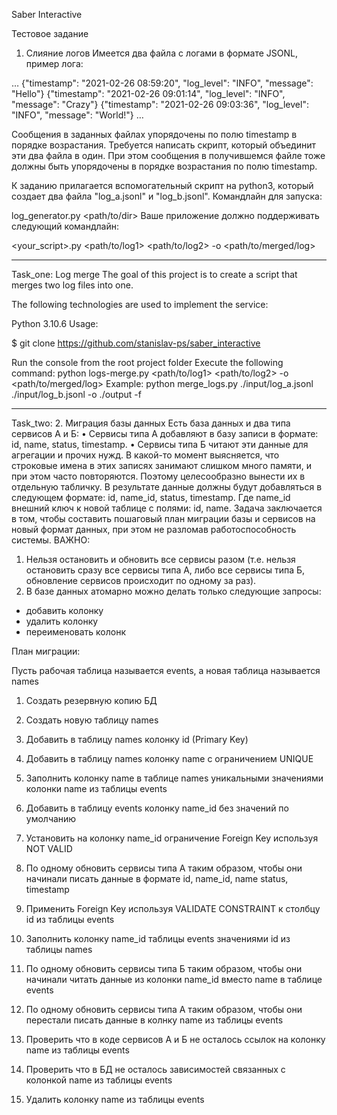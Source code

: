 Saber Interactive
 
Тестовое задание
1. Слияние логов
Имеется два файла с логами в формате JSONL, пример лога:

…
{"timestamp": "2021-02-26 08:59:20", "log_level": "INFO", "message": "Hello"}
{"timestamp": "2021-02-26 09:01:14", "log_level": "INFO", "message": "Crazy"}
{"timestamp": "2021-02-26 09:03:36", "log_level": "INFO", "message": "World!"}
…

Сообщения в заданных файлах упорядочены по полю timestamp в порядке возрастания.
Требуется написать скрипт, который объединит эти два файла в один.
При этом сообщения в получившемся файле тоже должны быть упорядочены в порядке возрастания по полю 
timestamp.

К заданию прилагается вспомогательный скрипт на python3, который создает два файла "log_a.jsonl" и 
"log_b.jsonl".
Командлайн для запуска: 

log_generator.py <path/to/dir>
Ваше приложение должно поддерживать следующий командлайн:

<your_script>.py <path/to/log1> <path/to/log2> -o <path/to/merged/log>

---
Task_one:
Log merge
The goal of this project is to create a script that merges two log files into one.

The following technologies are used to implement the service:

Python 3.10.6
Usage:

$ git clone https://github.com/stanislav-ps/saber_interactive

Run the console from the root project folder
Execute the following command: python logs-merge.py <path/to/log1> <path/to/log2> -o <path/to/merged/log>
Example:
python merge_logs.py ./input/log_a.jsonl ./input/log_b.jsonl -o ./output -f

---
Task_two:
2. Миграция базы данных
Есть база данных и два типа сервисов А и Б:
• Сервисы типа А добавляют в базу записи в формате: id, name, status, timestamp.
• Сервисы типа Б читают эти данные для агрегации и прочих нужд.
В какой-то момент выясняется, что строковые имена в этих записях занимают слишком много памяти, и при этом 
часто повторяются. Поэтому целесообразно вынести их в отдельную табличку.
В результате данные должны будут добавляться в следующем формате: id, name_id, status, timestamp. Где 
name_id внешний ключ к новой таблице с полями: id, name.
Задача заключается в том, чтобы составить пошаговый план миграции базы и сервисов на новый формат данных, 
при этом не разломав работоспособность системы.
ВАЖНО:
1. Нельзя остановить и обновить все сервисы разом (т.е. нельзя остановить сразу все сервисы типа А, либо все 
сервисы типа Б, обновление сервисов происходит по одному за раз).
2. В базе данных атомарно можно делать только следующие запросы:
 - добавить колонку
 - удалить колонку
 - переименовать колонк

План миграции:

Пусть рабочая таблица называется events, а новая таблица называется names

1. Создать резервную копию БД

2. Создать новую таблицу names

3. Добавить в таблицу names колонку id (Primary Key)

4. Добавить в таблицу names колонку name с ограничением UNIQUE

5. Заполнить колонку name в таблице names уникальными значениями колонки name из таблицы events

6. Добавить в таблицу events колонку name_id без значений по умолчанию

7. Установить на колонку name_id ограничение Foreign Key используя NOT VALID

8. По одному обновить сервисы типа А таким образом, чтобы они начинали писать данные в формате id, name_id, name status, timestamp

9. Применить Foreign Key используя VALIDATE CONSTRAINT к столбцу id из таблицы events

10. Заполнить колонку name_id таблицы events значениями id из таблицы names

11. По одному обновить сервисы типа Б таким образом, чтобы они начинали читать данные из колонки name_id вместо name в таблице events

12. По одному обновить сервисы типа А таким образом, чтобы они перестали писать данные в колнку name из таблицы events

13. Проверить что в коде сервисов А и Б не осталось ссылок на колонку name из таблицы events

14. Проверить что в БД не осталось зависимостей связанных с колонкой name из таблицы events

15. Удалить колонку name из таблицы events
